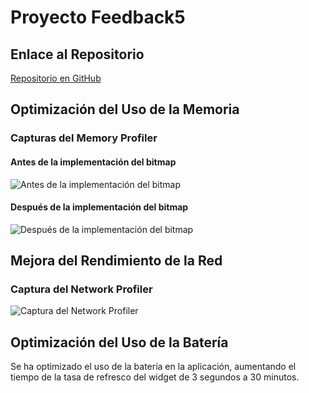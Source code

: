 # Proyecto Feedback5

## Enlace al Repositorio

[Repositorio en GitHub](https://github.com/jmartter/Feedback4_eventos.git)

## Optimización del Uso de la Memoria

### Capturas del Memory Profiler

#### Antes de la implementación del bitmap
![Antes de la implementación del bitmap](antesbit.png)

#### Después de la implementación del bitmap
![Después de la implementación del bitmap](despuesbit.png)

## Mejora del Rendimiento de la Red

### Captura del Network Profiler
![Captura del Network Profiler](pregunta2.png)

## Optimización del Uso de la Batería

Se ha optimizado el uso de la batería en la aplicación, aumentando el tiempo de la tasa de refresco del widget de 3 segundos a 30 minutos.